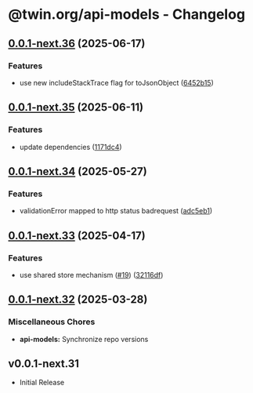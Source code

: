 # @twin.org/api-models - Changelog

## [0.0.1-next.36](https://github.com/twinfoundation/api/compare/api-models-v0.0.1-next.35...api-models-v0.0.1-next.36) (2025-06-17)


### Features

* use new includeStackTrace flag for toJsonObject ([6452b15](https://github.com/twinfoundation/api/commit/6452b153af786eee14b21152420f8a2578b70593))

## [0.0.1-next.35](https://github.com/twinfoundation/api/compare/api-models-v0.0.1-next.34...api-models-v0.0.1-next.35) (2025-06-11)


### Features

* update dependencies ([1171dc4](https://github.com/twinfoundation/api/commit/1171dc416a9481737f6a640e3cf30145768f37e9))

## [0.0.1-next.34](https://github.com/twinfoundation/api/compare/api-models-v0.0.1-next.33...api-models-v0.0.1-next.34) (2025-05-27)


### Features

* validationError mapped to http status badrequest ([adc5eb1](https://github.com/twinfoundation/api/commit/adc5eb11d987abb0ab9f7e0dc8e1fdae207e436e))

## [0.0.1-next.33](https://github.com/twinfoundation/api/compare/api-models-v0.0.1-next.32...api-models-v0.0.1-next.33) (2025-04-17)


### Features

* use shared store mechanism ([#19](https://github.com/twinfoundation/api/issues/19)) ([32116df](https://github.com/twinfoundation/api/commit/32116df3b4380a30137f5056f242a5c99afa2df9))

## [0.0.1-next.32](https://github.com/twinfoundation/api/compare/api-models-v0.0.1-next.31...api-models-v0.0.1-next.32) (2025-03-28)


### Miscellaneous Chores

* **api-models:** Synchronize repo versions

## v0.0.1-next.31

- Initial Release
